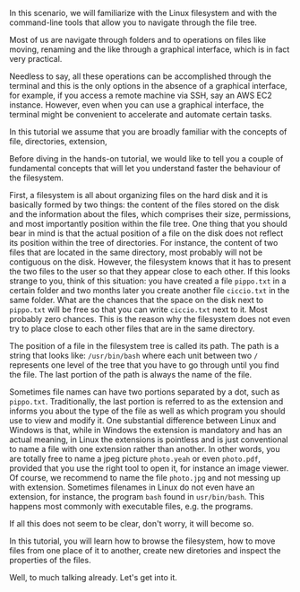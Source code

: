 In this scenario, we will familiarize with the Linux filesystem and with the command-line tools that allow you to navigate through the file tree.

Most of us are navigate through folders and to operations on files like moving, renaming and the like through a graphical interface, which is in fact very practical.

Needless to say, all these operations can be accomplished through the terminal and this is the only options in the absence of a graphical interface,
 for example, if you access a remote machine via SSH, say an AWS EC2 instance. 
 However, even when you can use a graphical interface, the terminal might be convenient to accelerate and automate certain tasks.

In this tutorial we assume that you are broadly familiar with the concepts of file, directories, extension,    

Before diving in the hands-on tutorial, we would like to tell you a couple of fundamental concepts that will let you understand faster the behaviour of the filesystem.

First, a filesystem is all about organizing files on the hard disk and it is basically formed by two things: the content of the files stored on the disk and the information about the files,
 which comprises their size, permissions, and most importantly position within the file tree. One thing that you should bear in mind is that the actual position of a file on the disk
  does not reflect its position within the tree of directories. For instance, the content of two files that are located in the same directory, most probably will not be contiguous on the disk. 
However, the filesystem knows that it has to present the two files to the user so that they appear close to each other. 
If this looks strange to you, think of this situation: you have created a file `pippo.txt` in a certain folder and two months later you create another file `ciccio.txt` in the same folder.
 What are the chances that the space on the disk next to `pippo.txt` will be free so that you can write `ciccio.txt` next to it. Most probably zero chances.
  This is the reason why the filesystem does not even try to place close to each other files that are in the same directory.

The position of a file in the filesystem tree is called its path. The path is a string that looks like: `/usr/bin/bash` where each unit between two `/` represents one level of the tree
 that you have to go through until you find the file. The last portion of the path is always the name of the file. 
 
Sometimes file names can have two portions separated by a dot, such as `pippo.txt`.
Traditionally, the last portion is referred to as the extension and informs you about the type of the file as well as which program you should use to view and modify it.
One substantial difference between Linux and Windows is that, while in Windows the extension is mandatory and has an actual meaning,
 in Linux the extensions is pointless and is just conventional to name a file with one extension rather than another.
In other words, you are totally free to name a jpeg picture `photo.yeah` or even `photo.pdf`, provided that you use the right tool to open it, for instance an image viewer. 
Of course, we recommend to name the file `photo.jpg` and not messing up with extension. 
Sometimes filenames in Linux do not even have an extension, for instance, the program `bash` found in `usr/bin/bash`. This happens most commonly with executable files, e.g. the programs.

If all this does not seem to be clear, don't worry, it will become so.  

In this tutorial, you will learn how to browse the filesystem, how to move files from one place of it to another, create new diretories and inspect the properties of the files.

Well, to much talking already. Let's get into it.

